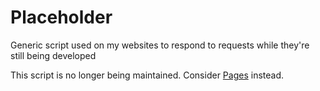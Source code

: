 # Placeholder

Generic script used on my websites to respond to requests while they're still being developed

This script is no longer being maintained. Consider [Pages](https://github.com/cypnk/Pages) instead.
